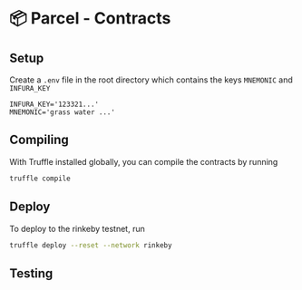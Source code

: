 # 📦 Parcel - Contracts

## Setup

Create a `.env` file in the root directory which contains the keys `MNEMONIC` and `INFURA_KEY`

```env
INFURA_KEY='123321...'
MNEMONIC='grass water ...'
```

## Compiling

With Truffle installed globally, you can compile the contracts by running

```bash
truffle compile
```

## Deploy

To deploy to the rinkeby testnet, run

```bash
truffle deploy --reset --network rinkeby
```

## Testing
